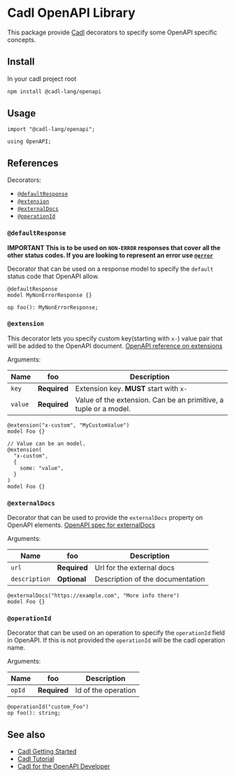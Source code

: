 # Cadl OpenAPI Library

This package provide [Cadl](https://github.com/microsoft/cadl) decorators to specify some OpenAPI specific concepts.

## Install

In your cadl project root

```bash
npm install @cadl-lang/openapi
```

## Usage

```cadl
import "@cadl-lang/openapi";

using OpenAPI;
```

## References

Decorators:

- [`@defaultResponse`](#defaultResponse)
- [`@extension`](#extension)
- [`@externalDocs`](#externalDocs)
- [`@operationId`](#operationId)

### `@defaultResponse`

**IMPORTANT This is to be used on `NON-ERROR` responses that cover all the other status codes. If you are looking to represent an error use [`@error`](https://github.com/microsoft/cadl/blob/main/docs/tutorial.md#error)**

Decorator that can be used on a response model to specify the `default` status code that OpenAPI allow.

```cadl
@defaultResponse
model MyNonErrorResponse {}

op foo(): MyNonErrorResponse;
```

### `@extension`

This decorator lets you specify custom key(starting with `x-`) value pair that will be added to the OpenAPI document.
[OpenAPI reference on extensions](https://swagger.io/docs/specification/openapi-extensions/)

Arguments:

| Name    | foo          | Description                                                      |
| ------- | ------------ | ---------------------------------------------------------------- |
| `key`   | **Required** | Extension key. **MUST** start with `x-`                          |
| `value` | **Required** | Value of the extension. Can be an primitive, a tuple or a model. |

```cadl
@extension("x-custom", "MyCustomValue")
model Foo {}

// Value can be an model.
@extension(
  "x-custom",
  {
    some: "value",
  }
)
model Foo {}
```

### `@externalDocs`

Decorator that can be used to provide the `externalDocs` property on OpenAPI elements.
[OpenAPI spec for externalDocs](https://swagger.io/specification/#external-documentation-object)

Arguments:

| Name          | foo          | Description                      |
| ------------- | ------------ | -------------------------------- |
| `url`         | **Required** | Url for the external docs        |
| `description` | **Optional** | Description of the documentation |

```cadl
@externalDocs("https://example.com", "More info there")
model Foo {}
```

### `@operationId`

Decorator that can be used on an operation to specify the `operationId` field in OpenAPI. If this is not provided the `operationId` will be the cadl operation name.

Arguments:

| Name   | foo          | Description         |
| ------ | ------------ | ------------------- |
| `opId` | **Required** | Id of the operation |

```cadl
@operationId("custom_Foo")
op foo(): string;
```

## See also

- [Cadl Getting Started](https://github.com/microsoft/cadl#getting-started)
- [Cadl Tutorial](https://github.com/microsoft/cadl/blob/main/docs/tutorial.md)
- [Cadl for the OpenAPI Developer](https://github.com/microsoft/cadl/blob/main/docs/cadl-for-openapi-dev.md)
